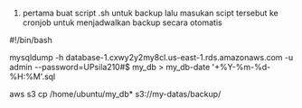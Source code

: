 1. pertama buat script .sh untuk backup lalu masukan scipt tersebut ke cronjob untuk menjadwalkan backup secara otomatis

#!/bin/bash

mysqldump -h database-1.cxwy2y2my8cl.us-east-1.rds.amazonaws.com -u admin --password=UPsila210#$ my_db > my_db-date '+%Y-%m-%d-%H:%M'.sql

aws s3 cp /home/ubuntu/my_db* s3://my-datas/backup/
<img scr="https://raw.githubusercontent.com/AbelJasen15/RDS---S3-Simple-Backup-Script/main/Screenshot%202024-06-21%20160524.png"/>
